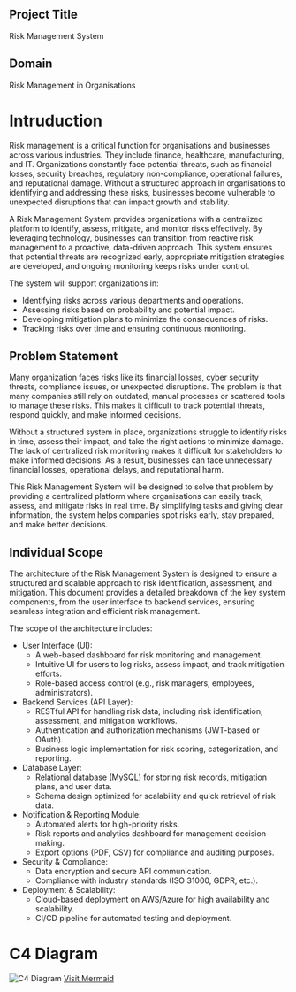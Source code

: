 ## Project Title
Risk Management System
## Domain
Risk Management in Organisations
# Intruduction
Risk management is a critical function for organisations and businesses across various industries. They include finance, healthcare, manufacturing, and IT. Organizations constantly face potential threats, such as financial losses, security breaches, regulatory non-compliance, operational failures, and reputational damage. Without a structured approach in organisations to identifying and addressing these risks, businesses become vulnerable to unexpected disruptions that can impact growth and stability.

A Risk Management System provides organizations with a centralized platform to identify, assess, mitigate, and monitor risks effectively. By leveraging technology, businesses can transition from reactive risk management to a proactive, data-driven approach. This system ensures that potential threats are recognized early, appropriate mitigation strategies are developed, and ongoing monitoring keeps risks under control.

The system will support organizations in:
- Identifying risks across various departments and operations.
- Assessing risks based on probability and potential impact.
- Developing mitigation plans to minimize the consequences of risks.
- Tracking risks over time and ensuring continuous monitoring.
  
## Problem Statement
Many organization faces risks like its financial losses, cyber security threats, compliance issues, or unexpected disruptions. The problem is that many companies still rely on outdated, manual processes or scattered tools to manage these risks. This makes it difficult to track potential threats, respond quickly, and make informed decisions.

Without a structured system in place, organizations struggle to identify risks in time, assess their impact, and take the right actions to minimize damage. The lack of centralized risk monitoring makes it difficult for stakeholders to make informed decisions. As a result, businesses can face unnecessary financial losses, operational delays, and reputational harm.

This Risk Management System will be designed to solve that problem by providing a centralized platform where organisations can easily track, assess, and mitigate risks in real time. By simplifying tasks and giving clear information, the system helps companies spot risks early, stay prepared, and make better decisions.

## Individual Scope
The architecture of the Risk Management System is designed to ensure a structured and scalable approach to risk identification, assessment, and mitigation. This document provides a detailed breakdown of the key system components, from the user interface to backend services, ensuring seamless integration and efficient risk management.

The scope of the architecture includes:
- User Interface (UI):
   - A web-based dashboard for risk monitoring and management.
   - Intuitive UI for users to log risks, assess impact, and track mitigation efforts.
   - Role-based access control (e.g., risk managers, employees, administrators).
- Backend Services (API Layer):
  - RESTful API for handling risk data, including risk identification, assessment, and mitigation workflows.
  - Authentication and authorization mechanisms (JWT-based or OAuth).
  - Business logic implementation for risk scoring, categorization, and reporting.
- Database Layer:
   - Relational database (MySQL) for storing risk records, mitigation plans, and user data.
   - Schema design optimized for scalability and quick retrieval of risk data.
- Notification & Reporting Module:
   - Automated alerts for high-priority risks.
   - Risk reports and analytics dashboard for management decision-making.
   - Export options (PDF, CSV) for compliance and auditing purposes.
- Security & Compliance:
  - Data encryption and secure API communication.
  - Compliance with industry standards (ISO 31000, GDPR, etc.).
- Deployment & Scalability:
   - Cloud-based deployment on AWS/Azure for high availability and scalability.
   - CI/CD pipeline for automated testing and deployment.
     
# C4 Diagram
![C4 Diagram](https://www.mermaidchart.com/raw/55772ac9-af3d-4a0d-8c7a-d243476c1e27?theme=light&version=v0.1&format=svg)
[Visit Mermaid](https://www.mermaidchart.com/app/projects/e91b001d-a7f6-4c26-a2d2-9787cfdebd9e/diagrams/55772ac9-af3d-4a0d-8c7a-d243476c1e27/version/v0.1/edit)



